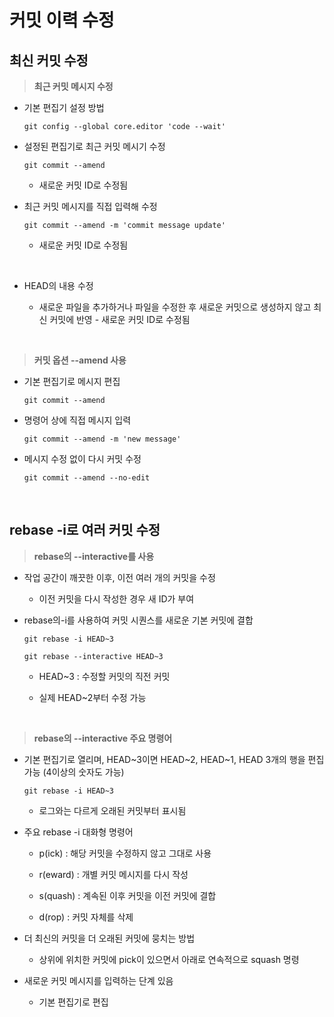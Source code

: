 # 커밋 이력 수정

## 최신 커밋 수정

>**최근 커밋 메시지 수정**

- 기본 편집기 설정 방법
  ```
  git config --global core.editor 'code --wait'
  ```

- 설정된 편집기로 최근 커밋 메시기 수정
  ```
  git commit --amend
  ```
  - 새로운 커밋 ID로 수정됨

- 최근 커밋 메시지를 직접 입력해 수정
  ```
  git commit --amend -m 'commit message update'
  ```
  - 새로운 커밋 ID로 수정됨

<br>

- HEAD의 내용 수정

  - 새로운 파일을 추가하거나 파일을 수정한 후 새로운 커밋으로 생성하지 않고 최신 커밋에 반영 - 새로운 커밋 ID로 수정됨

<br>

>**커밋 옵션 --amend 사용**

- 기본 편집기로 메시지 편집
  ```
  git commit --amend
  ```

- 명령어 상에 직접 메시지 입력
  ```
  git commit --amend -m 'new message'
  ```

- 메시지 수정 없이 다시 커밋 수정
  ```
  git commit --amend --no-edit
  ```

<br>

## rebase -i로 여러 커밋 수정

>**rebase의 --interactive를 사용**

- 작업 공간이 깨끗한 이후, 이전 여러 개의 커밋을 수정

  - 이전 커밋을 다시 작성한 경우 새 ID가 부여


- rebase의-i를 사용하여 커밋 시퀀스를 새로운 기본 커밋에 결합
  ```
  git rebase -i HEAD~3
  ```
  ```
  git rebase --interactive HEAD~3
  ```
  - HEAD~3 : 수정할 커밋의 직전 커밋

  - 실제 HEAD~2부터 수정 가능

<br>

>**rebase의 --interactive 주요 명령어**

- 기본 편집기로 열리며, HEAD~3이면 HEAD~2, HEAD~1, HEAD  3개의 행을 편집 가능 (4이상의 숫자도 가능)
  ```
  git rebase -i HEAD~3
  ```
  - 로그와는 다르게 오래된 커밋부터 표시됨


- 주요 rebase -i 대화형 명령어

  - p(ick) : 해당 커밋을 수정하지 않고 그대로 사용
  
  - r(eward) : 개별 커밋 메시지를 다시 작성
  
  - s(quash) : 계속된 이후 커밋을 이전 커밋에 결합
  
  - d(rop) : 커밋 자체를 삭제


- 더 최신의 커밋을 더 오래된 커밋에 뭉치는 방법

  - 상위에 위치한 커밋에 pick이 있으면서 아래로 연속적으로 squash 명령
 

- 새로운 커밋 메시지를 입력하는 단계 있음

  - 기본 편집기로 편집
  


































